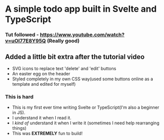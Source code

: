 # A simple todo app built in Svelte and TypeScript
### Tut followed - https://www.youtube.com/watch?v=uOI77E8Y95Q (Really good)

## Added a little bit extra after the tutorial video
- SVG icons to replace text 'delete' and 'edit' buttons
- An easter egg on the header
- Styled completely in my own CSS way(used some buttons online as a template and edited for myself)

### This is hard
- This is my first ever time writing Svelte or TypeScript(I'm also a beginner in JS).
- I understand it when I read it.
- I *kind of* understand it when I write it (sometimes I need help rearranging things)
- This was **EXTREMELY** fun to build!
